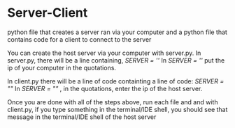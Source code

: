 # Server-Client
python file that creates a server ran via your computer and a python file that contains code for a client to connect to the server

You can create the host server via your computer with server.py.
In server.py, there will be a line containing, _SERVER = ''_
In _SERVER = ''_ put the ip of your computer in the quotations.

In client.py there will be a line of code containting a line of code: _SERVER = ""_
In _SERVER = ""_ , in the quotations, enter the ip of the host server.

Once you are done with all of the steps above, run each file and and with client.py, if you type something in the terminal/IDE shell, you should see that message in the terminal/IDE shell of the host server
